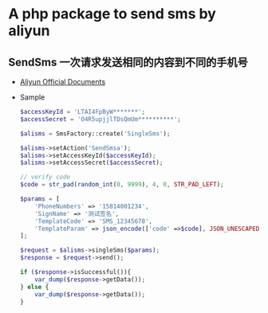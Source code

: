 # A php package to send sms by aliyun

## SendSms 一次请求发送相同的内容到不同的手机号

- [Aliyun Official Documents](https://help.aliyun.com/document_detail/101414.html?spm=a2c4g.11186623.6.624.3902152cB5dRWh)

- Sample
    
    ```php
    $accessKeyId = 'LTAI4FpByW*******';
    $accessSecret = 'O4R5upjjlTDsQmUm**********';

    $alisms = SmsFactory::create('SingleSms');

    $alisms->setAction('SendSmsa');
    $alisms->setAccessKeyId($accessKeyId);
    $alisms->setAccessSecret($accessSecret);

    // verify code  
    $code = str_pad(random_int(0, 9999), 4, 0, STR_PAD_LEFT);

    $params = [
        'PhoneNumbers' => '15814001234',
        'SignName' => '测试签名',
        'TemplateCode' => 'SMS_12345678',
        'TemplateParam' => json_encode(['code' =>$code], JSON_UNESCAPED_UNICODE)
    ];

    $request = $alisms->singleSms($params);
    $response = $request->send();

    if ($response->isSuccessful()){
        var_dump($response->getData());
    } else {
        var_dump($response->getData());
    }
    ```

